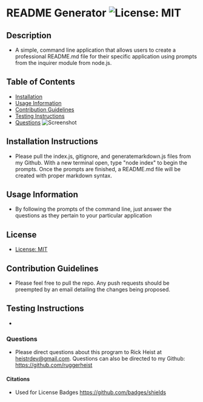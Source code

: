 # README Generator ![License: MIT](https://img.shields.io/badge/License-MIT-yellow.svg)
## Description
  - A simple, command line application that allows users to create a professional README.md file for their specific application using prompts from the inquirer module from node.js.
## Table of Contents
  - [Installation](#installation-instructions)
  - [Usage Information](#usage-information)
  - [Contribution Guidelines](#contribution-guidelines)
  - [Testing Instructions](#testing-instructions)
  - [Questions](#questions)
![Screenshot](https://i.imgur.com/b2Jt4VC.png)
## Installation Instructions
  - Please pull the index.js, gitignore, and generatemarkdown.js files from my Github. With a new terminal open, type "node index" to begin the prompts. Once the prompts are finished, a README.md file will be created with proper markdown syntax.
## Usage Information
  - By following the prompts of the command line, just answer the questions as they pertain to your particular application  
## License
  - [License: MIT](https://opensource.org/licenses/MIT)
## Contribution Guidelines
  - Please feel free to pull the repo. Any push requests should be preempted by an email detailing the changes being proposed.
## Testing Instructions
  - 
### Questions
  - Please direct questions about this program to Rick Heist at heistrdev@gmail.com. Questions can also be directed to my Github: https://github.com/ruggerheist
#### Citations
  - Used for License Badges https://github.com/badges/shields
